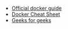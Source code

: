 * [Official docker guide](https://docs.docker.com/)
* [Docker Cheat Sheet](https://github.com/wsargent/docker-cheat-sheet)
* [Geeks for geeks](https://www.geeksforgeeks.org/introduction-to-docker/)
